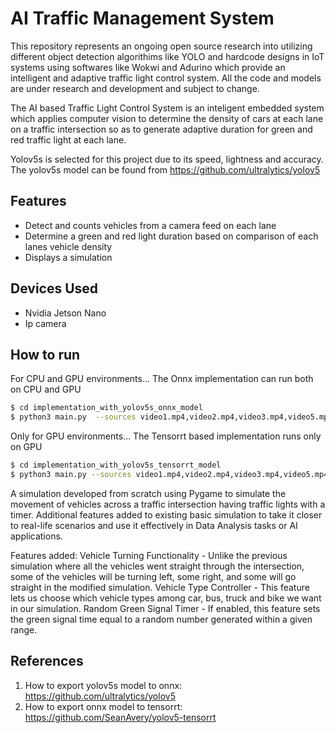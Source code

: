 # AI Traffic Management System

This repository represents an ongoing open source research into utilizing different object detection algorithims like YOLO and hardcode designs in IoT systems using softwares like Wokwi and Adurino which provide an intelligent and adaptive traffic light control system. All the code and models are under research and development and subject to change. 

The AI based Traffic Light Control System is an inteligent embedded system which applies computer vision to determine the density of cars at each lane on a traffic intersection so as to generate adaptive duration for green and red traffic light at each lane.

Yolov5s is selected for this project due to its speed, lightness and accuracy. The yolov5s model can be found from https://github.com/ultralytics/yolov5

## Features

- Detect and counts vehicles from a camera feed on each lane 
- Determine a green and red light duration based on comparison of each lanes vehicle density 
- Displays a simulation

## Devices Used

- Nvidia Jetson Nano 
- Ip camera 

## How to run

For CPU and GPU environments...
The Onnx implementation can run both on CPU and GPU
```sh
$ cd implementation_with_yolov5s_onnx_model 
$ python3 main.py  --sources video1.mp4,video2.mp4,video3.mp4,video5.mp4
```

Only for GPU environments...
The Tensorrt based implementation runs only on GPU
```sh
$ cd implementation_with_yolov5s_tensorrt_model
$ python3 main.py --sources video1.mp4,video2.mp4,video3.mp4,video5.mp4
```

A simulation developed from scratch using Pygame to simulate the movement of vehicles across a traffic intersection having traffic lights with a timer. Additional features added to existing basic simulation to take it closer to real-life scenarios and use it effectively in Data Analysis tasks or AI applications.


Features added:
Vehicle Turning Functionality - Unlike the previous simulation where all the vehicles went straight through the intersection, some of the vehicles will be turning left, some right, and some will go straight in the modified simulation.
Vehicle Type Controller - This feature lets us choose which vehicle types among car, bus, truck and bike we want in our simulation.
Random Green Signal Timer - If enabled, this feature sets the green signal time equal to a random number generated within a given range.

## References
 1. How to export yolov5s model to onnx:
   https://github.com/ultralytics/yolov5
 2.  How to export onnx model to tensorrt:
   https://github.com/SeanAvery/yolov5-tensorrt
    

